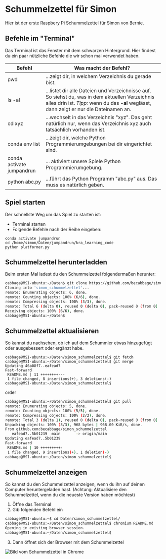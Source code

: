 # Schummelzettel für Simon

Hier ist der erste Raspbery Pi Schummelzettel für Simon von Bernie.

## Befehle im "Terminal" 
Das Terminal ist das Fenster mit dem schwarzen Hintergrund. Hier findest du ein paar nützliche Befehle die wir schon mal verwendet haben.

| Befehl | Was macht der Befehl? | 
| -- | -- | 
| pwd | ...zeigt dir, in welchem Verzeichnis du gerade bist. | 
| ls -al | ...listet dir alle Dateien und Verzeichnisse auf. So siehst du, was in dem aktuellen Verzeichnis alles drin ist. *Tipp:* wenn du das **-al** weglässt, dann zeigt er nur die Dateinamen an. |
| cd xyz | ...wechselt in das Verzeichnis "xyz". Das geht natürlich nur, wenn das Verzeichnis xyz auch tatsächlich vorhanden ist. |
| conda env list | ...zeigt dir, welche Python Programmierumgebungen bei dir eingerichtet sind. |
| conda activate jumpandrun | ... aktiviert unsere Spiele Python Programmierumgebung. |
| python abc.py | ...führt das Python Programm "abc.py" aus. Das muss es natürlich geben. |

## Spiel starten

Der schnellste Weg um das Spiel zu starten ist:

* Terminal starten
* Folgende Befehle nach der Reihe eingeben:

```
conda activate jumpandrun
cd /home/simon/Daten/jumpandrun/kra_learning_code
python platformer.py
```

## Schummelzettel herunterladden

Beim ersten Mal ladest du den Schummelzettel folgendermaßen herunter:

```bash
cabbage@MSI-ubuntu:~/Daten$ git clone https://github.com/becabbage/simon_schummelzettel
Cloning into 'simon_schummelzettel'...
remote: Enumerating objects: 6, done.
remote: Counting objects: 100% (6/6), done.
remote: Compressing objects: 100% (3/3), done.
remote: Total 6 (delta 0), reused 0 (delta 0), pack-reused 0 (from 0)
Receiving objects: 100% (6/6), done.
cabbage@MSI-ubuntu:~/Daten$
```
## Schummelzettel aktualisieren

So kannst du nachsehen, ob ich auf dem Schummler etwas hinzugefügt oder ausgebessert oder ergänzt habe.

```
cabbage@MSI-ubuntu:~/Daten/simon_schummelzettel$ git fetch 
cabbage@MSI-ubuntu:~/Daten/simon_schummelzettel$ git merge
Updating 46a08f7..eafead7
Fast-forward
 README.md | 11 ++++++++---
 1 file changed, 8 insertions(+), 3 deletions(-)
cabbage@MSI-ubuntu:~/Daten/simon_schummelzettel$
```

order 

```bash
cabbage@MSI-ubuntu:~/Daten/simon_schummelzettel$ git pull
remote: Enumerating objects: 5, done.
remote: Counting objects: 100% (5/5), done.
remote: Compressing objects: 100% (2/2), done.
remote: Total 3 (delta 1), reused 0 (delta 0), pack-reused 0 (from 0)
Unpacking objects: 100% (3/3), 968 bytes | 968.00 KiB/s, done.
From github.com:becabbage/simon_schummelzettel
   eafead7..5b01239  main       -> origin/main
Updating eafead7..5b01239
Fast-forward
 README.md | 10 +++++++++-
 1 file changed, 9 insertions(+), 1 deletion(-)
cabbage@MSI-ubuntu:~/Daten/simon_schummelzettel$ 
```

## Schummelzettel anzeigen

So kannst du den Schummelzettel anzeigen, wenn du ihn auf deinen Computer heruntergeladen hast.
(Achtung: Aktualisiere den Schummelzettel, wenn du die neueste Version haben möchtest)

1) Öffne das Terminal
2) Gib folgenden Befehl ein


```bash
cabbage@MSI-ubuntu:~$ cd Daten/simon_schummelzettel/
cabbage@MSI-ubuntu:~/Daten/simon_schummelzettel$ chromium README.md
Opening in existing browser session.
cabbage@MSI-ubuntu:~/Daten/simon_schummelzettel$
```
3) Dann öffnet sich der Browser mit dem Schummelzettel

![Bild vom Schummelzettel in Chrome](images/schummler_öffnen.png)